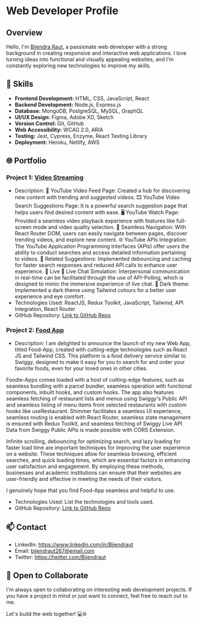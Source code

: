 # Web Developer Profile

<!--![Profile Banner](https://avatars.githubusercontent.com/u/61984063?v=4)-->

## Overview

Hello, I'm [Bijendra Raut](https://github.com/BijendrRaut), a passionate web developer with a strong background in creating responsive and interactive web applications. I love turning ideas into functional and visually appealing websites, and I'm constantly exploring new technologies to improve my skills.

## 🔧 Skills

- **Frontend Development:** HTML, CSS, JavaScript, React
- **Backend Development:** Node.js, Express.js
- **Database:** MongoDB, PostgreSQL, MySQL, GraphQL
- **UI/UX Design:** Figma, Adobe XD, Sketch
- **Version Control:** Git, GitHub
- **Web Accessibility:** WCAG 2.0, ARIA
- **Testing:** Jest, Cypress, Enzyme, React Testing Library
- **Deployment:** Heroku, Netlify, AWS

## 🌐 Portfolio

### Project 1: [Video Streaming](https://video-sphere-bijendraut.netlify.app/)

- Description:
🎥 YouTube Video Feed Page: Created a hub for discovering new content with trending and suggested videos.
🎞 YouTube Video Search Suggestions Page: It is a powerful search suggestion page that helps users find desired content with ease.
🖥 YouTube Watch Page: Provided a seamless video playback experience with features like full-screen mode and video quality selection.
🚄 Seamless Navigation: With React Router DOM, users can easily navigate between pages, discover trending videos, and explore new content.
🌐 YouTube APIs Integration: The YouTube Application Programming Interfaces (APIs) offer users the ability to conduct searches and access detailed information pertaining to videos.
🧩 Related Suggestions: Implemented debouncing and caching for faster search responses and reduced API calls to enhance user experience. 📲 Live
📲 Live Chat Simulation: Interpersonal communication in real-time can be facilitated through the use of API-Polling, which is designed to mimic the immersive experience of live chat.
🌚 Dark theme: Implemented a dark theme using Tailwind colours for a better user experience and eye comfort.
- Technologies Used: ReactJS, Redux Toolkit, JavaScript, Tailwind, API Integration, React Router
- GitHub Repository: [Link to GitHub Repo](https://github.com/BijendraRaut/Dev-Youtube)

<!--![Project 1 Screenshot](https://your-image-url.com/project1-screenshot.png)-->

### Project 2: [Food App](dainty-puppy-8712f9.netlify.app/)

- Description:  I am delighted to announce the launch of my new Web App, titled Food-App, created with cutting-edge technologies such as React JS and Tailwind CSS. This platform is a food delivery service similar to Swiggy, designed to make it easy for you to search for and order your favorite foods, even for your loved ones in other cities.

Foodie-Apps comes loaded with a host of cutting-edge features, such as seamless bundling with a parcel bundler, seamless operation with functional components, inbuilt hooks, and custom hooks. The app also features seamless fetching of restaurant lists and menus using Swiggy's Public API and seamless listing of menu items from selected restaurants with custom hooks like useRestaurant. Shimmer facilitates a seamless UI experience, seamless routing is enabled with React Router, seamless state management is ensured with Redux Toolkit, and seamless fetching of Swiggy Live API Data from Swiggy Public APIs is made possible with CORS Extension.

Infinite scrolling, debouncing for optimizing search, and lazy loading for faster load time are important techniques for improving the user experience on a website. These techniques allow for seamless browsing, efficient searches, and quick loading times, which are essential factors in enhancing user satisfaction and engagement. By employing these methods, businesses and academic institutions can ensure that their websites are user-friendly and effective in meeting the needs of their visitors.

I genuinely hope that you find Food-App seamless and helpful to use.
- Technologies Used: List the technologies and tools used.
- GitHub Repository: [Link to GitHub Repo](https://github.com/BijendraRaut/Namaste-React/tree/main/Codes)

<!--!![Project 2 Screenshot](https://your-image-url.com/project2-screenshot.png)-->
<!--
## 📚 Blog

I occasionally write about web development and technology on my blog. Check out some of my recent posts:

- [Title of Blog Post 1](https://blog-url.com/post-1)
- [Title of Blog Post 2](https://blog-url.com/post-2)
-->
## 📫 Contact

- LinkedIn: https://www.linkedin.com/in/Bijendraut
- Email: bijendraut267@email.com
- Twitter: https://twitter.com/Bijendraut

## 🌱 Open to Collaborate

I'm always open to collaborating on interesting web development projects. If you have a project in mind or just want to connect, feel free to reach out to me.

Let's build the web together! 💻🌐
